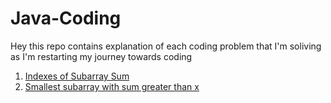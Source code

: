 # Java-Coding
Hey this repo contains explanation of each coding problem that I'm soliving as I'm restarting my journey towards coding

1. [Indexes of Subarray Sum](https://github.com/lakshmir1098/Java-Coding/blob/main/01%20Indexes%20of%20Subarray%20Sum.md)
2. [Smallest subarray with sum greater than x](https://github.com/lakshmir1098/Java-Coding/blob/main/02%20Smallest%20subarray%20with%20sum%20greater%20than%20x.md)
